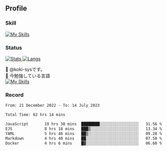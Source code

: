## Profile
### Skill
[![My Skills](https://skillicons.dev/icons?i=html,css,javascript,php,java,nodejs,react,bootstrap,docker,laravel,git,github,githubactions,materialui&theme=dark)](https://skillicons.dev)<br>
### Status
[![Stats](https://github-readme-stats.vercel.app/api?username=koki-sys&count_private=true&show_icons=true)
![Langs](https://github-readme-stats.vercel.app/api/top-langs/?username=koki-sys&layout=compact)](https://github.com/koki-sys)

👋 @koki-sysです。<br/>
🌱 今勉強している言語<br/>
[![My Skills](https://skillicons.dev/icons?i=typescript,react,golang&theme=dark)](https://skillicons.dev)


<!---
koki-sys/koki-sys is a ✨ special ✨ repository because its `README.md` (this file) appears on your GitHub profile.
You can click the Preview link to take a look at your changes.
--->

### Record
<!--START_SECTION:waka-->

```txt
From: 21 December 2022 - To: 14 July 2023

Total Time: 62 hrs 14 mins

JavaScript       19 hrs 38 mins  ████████░░░░░░░░░░░░░░░░░   31.56 %
EJS              8 hrs 18 mins   ███▒░░░░░░░░░░░░░░░░░░░░░   13.34 %
YAML             5 hrs 46 mins   ██▒░░░░░░░░░░░░░░░░░░░░░░   09.28 %
Markdown         4 hrs 40 mins   ██░░░░░░░░░░░░░░░░░░░░░░░   07.50 %
Docker           4 hrs 6 mins    █▓░░░░░░░░░░░░░░░░░░░░░░░   06.60 %
```

<!--END_SECTION:waka-->
